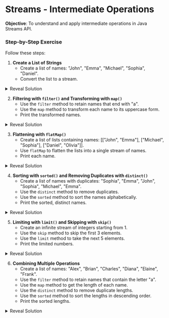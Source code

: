 # Streams - Intermediate Operations

__Objective__: To understand and apply intermediate operations in Java Streams API.

### Step-by-Step Exercise

Follow these steps:

1. **Create a List of Strings**
   - Create a list of names: "John", "Emma", "Michael", "Sophia", "Daniel".
   - Convert the list to a stream.

<details>
<summary>Reveal Solution</summary>

```java
import java.util.Arrays;
import java.util.List;
import java.util.stream.Stream;

public class StreamExample {
  public static void main(String[] args) {
    List<String> names = Arrays.asList("John", "Emma", "Michael", "Sophia", "Daniel");
    Stream<String> nameStream = names.stream();
  }
}
```
</details>

2. **Filtering with `filter()` and Transforming with `map()`**
   - Use the `filter` method to retain names that end with "a".
   - Use the `map` method to transform each name to its uppercase form.
   - Print the transformed names.

<details>
<summary>Reveal Solution</summary>

```java
import java.util.Arrays;
import java.util.List;
import java.util.stream.Stream;

public class StreamExample {
  public static void main(String[] args) {
    List<String> names = Arrays.asList("John", "Emma", "Michael", "Sophia", "Daniel");
    names.stream()
         .filter(name -> name.endsWith("a"))
         .map(String::toUpperCase)
         .forEach(System.out::println); // EMMA, SOPHIA
  }
}
```
</details>

3. **Flattening with `flatMap()`**
   - Create a list of lists containing names: [["John", "Emma"], ["Michael", "Sophia"], ["Daniel", "Olivia"]].
   - Use `flatMap` to flatten the lists into a single stream of names.
   - Print each name.

<details>
<summary>Reveal Solution</summary>

```java
import java.util.Arrays;
import java.util.List;
import java.util.stream.Stream;

public class StreamExample {
  public static void main(String[] args) {
    List<List<String>> listOfLists = Arrays.asList(
      Arrays.asList("John", "Emma"),
      Arrays.asList("Michael", "Sophia"),
      Arrays.asList("Daniel", "Olivia")
    );
    listOfLists.stream()
               .flatMap(List::stream)
               .forEach(System.out::println); // John, Emma, Michael, Sophia, Daniel, Olivia
  }
}
```
</details>

4. **Sorting with `sorted()` and Removing Duplicates with `distinct()`**
   - Create a list of names with duplicates: "Sophia", "Emma", "John", "Sophia", "Michael", "Emma".
   - Use the `distinct` method to remove duplicates.
   - Use the `sorted` method to sort the names alphabetically.
   - Print the sorted, distinct names.

<details>
<summary>Reveal Solution</summary>

```java
import java.util.Arrays;
import java.util.List;
import java.util.stream.Stream;

public class StreamExample {
  public static void main(String[] args) {
    List<String> names = Arrays.asList("Sophia", "Emma", "John", "Sophia", "Michael", "Emma");
    names.stream()
         .distinct()
         .sorted()
         .forEach(System.out::println); // Emma, John, Michael, Sophia
  }
}
```
</details>

5. **Limiting with `limit()` and Skipping with `skip()`**
   - Create an infinite stream of integers starting from 1.
   - Use the `skip` method to skip the first 3 elements.
   - Use the `limit` method to take the next 5 elements.
   - Print the limited numbers.

<details>
<summary>Reveal Solution</summary>

```java
import java.util.stream.Stream;

public class StreamExample {
  public static void main(String[] args) {
    Stream.iterate(1, n -> n + 1)
          .skip(3)
          .limit(5)
          .forEach(System.out::println); // 4, 5, 6, 7, 8
  }
}
```
</details>

6. **Combining Multiple Operations**
   - Create a list of names: "Alex", "Brian", "Charles", "Diana", "Elaine", "Frank".
   - Use the `filter` method to retain names that contain the letter "a".
   - Use the `map` method to get the length of each name.
   - Use the `distinct` method to remove duplicate lengths.
   - Use the `sorted` method to sort the lengths in descending order.
   - Print the sorted lengths.

<details>
<summary>Reveal Solution</summary>

```java
import java.util.Arrays;
import java.util.List;
import java.util.stream.Collectors;
import java.util.Comparator;

public class StreamExample {
  public static void main(String[] args) {
    List<String> names = Arrays.asList("Alex", "Brian", "Charles", "Diana", "Elaine", "Frank");
    names.stream()
         .filter(name -> name.contains("a"))
         .map(String::length)
         .distinct()
         .sorted(Comparator.reverseOrder())
         .forEach(System.out::println); // 7, 6, 5
  }
}
```
</details>

